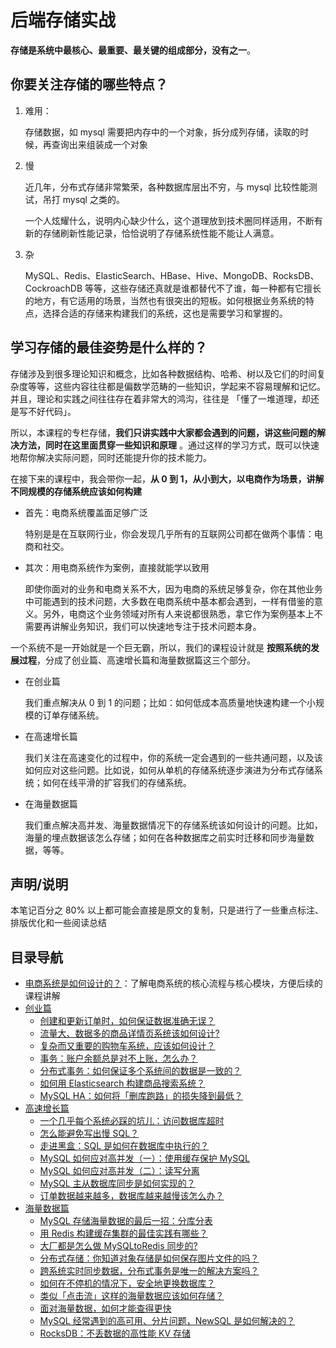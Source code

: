 # 后端存储实战

**存储是系统中最核心、最重要、最关键的组成部分，没有之一**。

## 你要关注存储的哪些特点？

1. 难用：

   存储数据，如 mysql 需要把内存中的一个对象，拆分成列存储，读取的时候，再查询出来组装成一个对象

2. 慢

   近几年，分布式存储非常繁荣，各种数据库层出不穷，与 mysql 比较性能测试，吊打 mysql 之类的。

   一个人炫耀什么，说明内心缺少什么，这个道理放到技术圈同样适用，不断有新的存储刷新性能记录，恰恰说明了存储系统性能不能让人满意。

3. 杂

   MySQL、Redis、ElasticSearch、HBase、Hive、MongoDB、RocksDB、CockroachDB 等等，这些存储还真就是谁都替代不了谁，每一种都有它擅长的地方，有它适用的场景，当然也有很突出的短板。如何根据业务系统的特点，选择合适的存储来构建我们的系统，这也是需要学习和掌握的。

## 学习存储的最佳姿势是什么样的？

存储涉及到很多理论知识和概念，比如各种数据结构、哈希、树以及它们的时间复杂度等等，这些内容往往都是偏数学范畴的一些知识，学起来不容易理解和记忆。并且，理论和实践之间往往存在着非常大的鸿沟，往往是 「懂了一堆道理，却还是写不好代码」。

所以，本课程的专栏存储，**我们只讲实践中大家都会遇到的问题，讲这些问题的解决方法，同时在这里面贯穿一些知识和原理** 。通过这样的学习方式，既可以快速地帮你解决实际问题，同时还能提升你的技术能力。

在接下来的课程中，我会带你一起，**从 0 到 1，从小到大，以电商作为场景，讲解不同规模的存储系统应该如何构建**

- 首先：电商系统覆盖面足够广泛 

  特别是是在互联网行业，你会发现几乎所有的互联网公司都在做两个事情：电商和社交。

- 其次：用电商系统作为案例，直接就能学以致用

  即使你面对的业务和电商关系不大，因为电商的系统足够复杂，你在其他业务中可能遇到的技术问题，大多数在电商系统中基本都会遇到，一样有借鉴的意义。另外，电商这个业务领域对所有人来说都很熟悉，拿它作为案例基本上不需要再讲解业务知识，我们可以快速地专注于技术问题本身。

一个系统不是一开始就是一个巨无霸，所以，我们的课程设计就是 **按照系统的发展过程**，分成了创业篇、高速增长篇和海量数据篇这三个部分。

- 在创业篇

  我们重点解决从 0 到 1 的问题；比如：如何低成本高质量地快速构建一个小规模的订单存储系统。

- 在高速增长篇

  我们关注在高速变化的过程中，你的系统一定会遇到的一些共通问题，以及该如何应对这些问题。比如说，如何从单机的存储系统逐步演进为分布式存储系统；如何在线平滑的扩容我们的存储系统。

- 在海量数据篇

  我们重点解决高并发、海量数据情况下的存储系统该如何设计的问题。比如，海量的埋点数据该怎么存储；如何在各种数据库之前实时迁移和同步海量数据，等等。

## 声明/说明

本笔记百分之 80% 以上都可能会直接是原文的复制，只是进行了一些重点标注、排版优化和一些阅读总结

## 目录导航

- [电商系统是如何设计的？](./00/)：了解电商系统的核心流程与核心模块，方便后续的课程讲解
- [创业篇](./01/)
    - [创建和更新订单时，如何保证数据准确无误？](01/01.md)
    - [流量大、数据多的商品详情页系统该如何设计?](01/02.md)
    - [复杂而又重要的购物车系统，应该如何设计？](01/03.md)
    - [事务：账户余额总是对不上账，怎么办？](01/04.md)
    - [分布式事务：如何保证多个系统间的数据是一致的？](01/05.md)
    - [如何用 Elasticsearch 构建商品搜索系统？](01/06.md)
    - [MySQL HA：如何将「删库跑路」的损失降到最低？](01/07.md)
- [高速增长篇](./02/)
    - [一个几乎每个系统必踩的坑儿：访问数据库超时](02/01.md)
    - [怎么能避免写出慢 SQL？](02/02.md)
    - [走进黑盒：SQL 是如何在数据库中执行的？](02/03.md)
    - [MySQL 如何应对高并发（一）：使用缓存保护 MySQL](02/04.md)
    - [MySQL 如何应对高并发（二）：读写分离](02/05.md)
    - [MySQL 主从数据库同步是如何实现的？](02/06.md)
    - [订单数据越来越多，数据库越来越慢该怎么办？](02/07.md)
- [海量数据篇](./03/)
    - [MySQL 存储海量数据的最后一招：分库分表](03/01.md)
    - [用 Redis 构建缓存集群的最佳实践有哪些？](03/02.md)
    - [大厂都是怎么做 MySQLtoRedis 同步的?](03/03.md)
    - [分布式存储：你知道对象存储是如何保存图片文件的吗？](03/04.md)
    - [跨系统实时同步数据，分布式事务是唯一的解决方案吗？](03/05.md)
    - [如何在不停机的情况下，安全地更换数据库？](03/06.md)
    - [类似「点击流」这样的海量数据应该如何存储？](03/07.md)
    - [面对海量数据，如何才能查得更快](03/08.md)
    - [MySQL 经常遇到的高可用、分片问题，NewSQL 是如何解决的？](03/09.md)
    - [RocksDB：不丢数据的高性能 KV 存储](03/10.md)
